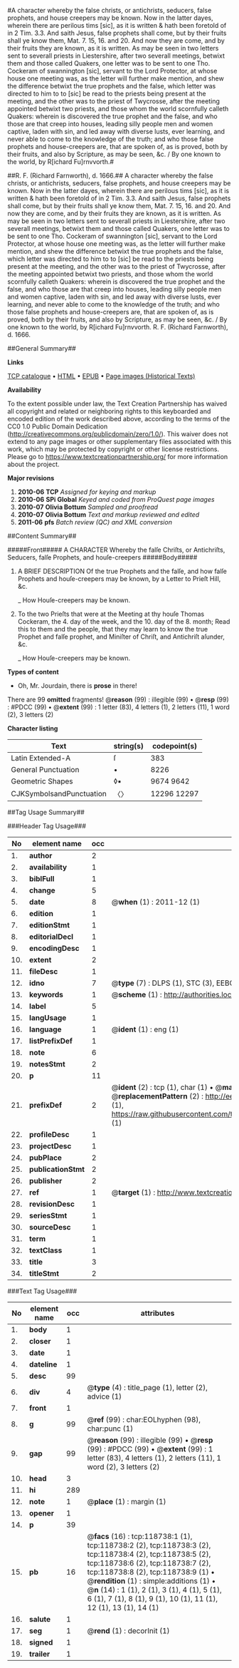 #A character whereby the false christs, or antichrists, seducers, false prophets, and house creepers may be known. Now in the latter dayes, wherein there are perilous tims [sic], as it is written & hath been foretold of in 2 Tim. 3.3. And saith Jesus, false prophets shall come, but by their fruits shall ye know them, Mat. 7. 15, 16. and 20. And now they are come, and by their fruits they are known, as it is written. As may be seen in two letters sent to severall priests in Liestershire, after two severall meetings, betwixt them and those called Quakers, one letter was to be sent to one Tho. Cockeram of swannington [sic], servant to the Lord Protector, at whose house one meeting was, as the letter will further make mention, and shew the difference betwixt the true prophets and the false, which letter was directed to him to to [sic] be read to the priests being present at the meeting, and the other was to the priest of Twycrosse, after the meeting appointed betwixt two priests, and those whom the world scornfully calleth Quakers: wherein is discovered the true prophet and the false, and who those are that creep into houses, leading silly people men and women captive, laden with sin, and led away with diverse lusts, ever learning, and never able to come to the knowledge of the truth; and who those false prophets and house-creepers are, that are spoken of, as is proved, both by their fruits, and also by Scripture, as may be seen, &c. / By one known to the world, by R[ichard Fu]rnvvorth.#

##R. F. (Richard Farnworth), d. 1666.##
A character whereby the false christs, or antichrists, seducers, false prophets, and house creepers may be known. Now in the latter dayes, wherein there are perilous tims [sic], as it is written & hath been foretold of in 2 Tim. 3.3. And saith Jesus, false prophets shall come, but by their fruits shall ye know them, Mat. 7. 15, 16. and 20. And now they are come, and by their fruits they are known, as it is written. As may be seen in two letters sent to severall priests in Liestershire, after two severall meetings, betwixt them and those called Quakers, one letter was to be sent to one Tho. Cockeram of swannington [sic], servant to the Lord Protector, at whose house one meeting was, as the letter will further make mention, and shew the difference betwixt the true prophets and the false, which letter was directed to him to to [sic] be read to the priests being present at the meeting, and the other was to the priest of Twycrosse, after the meeting appointed betwixt two priests, and those whom the world scornfully calleth Quakers: wherein is discovered the true prophet and the false, and who those are that creep into houses, leading silly people men and women captive, laden with sin, and led away with diverse lusts, ever learning, and never able to come to the knowledge of the truth; and who those false prophets and house-creepers are, that are spoken of, as is proved, both by their fruits, and also by Scripture, as may be seen, &c. / By one known to the world, by R[ichard Fu]rnvvorth.
R. F. (Richard Farnworth), d. 1666.

##General Summary##

**Links**

[TCP catalogue](http://www.ota.ox.ac.uk/tcp/)  • 
[HTML](http://tei.it.ox.ac.uk/tcp/Texts-HTML/free/A85/A85133.html)  • 
[EPUB](http://tei.it.ox.ac.uk/tcp/Texts-EPUB/free/A85/A85133.epub) • 
[Page images (Historical Texts)](https://historicaltexts.jisc.ac.uk/eebo-99866463e)

**Availability**

To the extent possible under law, the Text Creation Partnership has waived all copyright and related or neighboring rights to this keyboarded and encoded edition of the work described above, according to the terms of the CC0 1.0 Public Domain Dedication (http://creativecommons.org/publicdomain/zero/1.0/). This waiver does not extend to any page images or other supplementary files associated with this work, which may be protected by copyright or other license restrictions. Please go to https://www.textcreationpartnership.org/ for more information about the project.

**Major revisions**

1. __2010-06__ __TCP__ *Assigned for keying and markup*
1. __2010-06__ __SPi Global__ *Keyed and coded from ProQuest page images*
1. __2010-07__ __Olivia Bottum__ *Sampled and proofread*
1. __2010-07__ __Olivia Bottum__ *Text and markup reviewed and edited*
1. __2011-06__ __pfs__ *Batch review (QC) and XML conversion*

##Content Summary##

#####Front#####
A CHARACTER Whereby the falſe Chriſts, or Antichriſts, Seducers, falſe Prophets, and houſe-creepers 
#####Body#####

1. A BRIEF DESCRIPTION Of the true Prophets and the falſe, and how falſe Prophets and houſe-creepers may be known, by a Letter to Prieſt Hill, &c.

    _ How Houſe-creepers may be known.

1. To the two Prieſts that were at the Meeting at thy houſe Thomas Cockeram, the 4. day of the week, and the 10. day of the 8. month; Read this to them and the people, that they may learn to know the true Prophet and falſe prophet, and Miniſter of Chriſt, and Antichriſt aſunder, &c.

    _ How Houſe-creepers may be known.

**Types of content**

  * Oh, Mr. Jourdain, there is **prose** in there!

There are 99 **omitted** fragments! 
 @__reason__ (99) : illegible (99)  •  @__resp__ (99) : #PDCC (99)  •  @__extent__ (99) : 1 letter (83), 4 letters (1), 2 letters (11), 1 word (2), 3 letters (2)

**Character listing**


|Text|string(s)|codepoint(s)|
|---|---|---|
|Latin Extended-A|ſ|383|
|General Punctuation|•|8226|
|Geometric Shapes|◊▪|9674 9642|
|CJKSymbolsandPunctuation|〈〉|12296 12297|

##Tag Usage Summary##

###Header Tag Usage###

|No|element name|occ|attributes|
|---|---|---|---|
|1.|__author__|2||
|2.|__availability__|1||
|3.|__biblFull__|1||
|4.|__change__|5||
|5.|__date__|8| @__when__ (1) : 2011-12 (1)|
|6.|__edition__|1||
|7.|__editionStmt__|1||
|8.|__editorialDecl__|1||
|9.|__encodingDesc__|1||
|10.|__extent__|2||
|11.|__fileDesc__|1||
|12.|__idno__|7| @__type__ (7) : DLPS (1), STC (3), EEBO-CITATION (1), PROQUEST (1), VID (1)|
|13.|__keywords__|1| @__scheme__ (1) : http://authorities.loc.gov/ (1)|
|14.|__label__|5||
|15.|__langUsage__|1||
|16.|__language__|1| @__ident__ (1) : eng (1)|
|17.|__listPrefixDef__|1||
|18.|__note__|6||
|19.|__notesStmt__|2||
|20.|__p__|11||
|21.|__prefixDef__|2| @__ident__ (2) : tcp (1), char (1)  •  @__matchPattern__ (2) : ([0-9\-]+):([0-9IVX]+) (1), (.+) (1)  •  @__replacementPattern__ (2) : http://eebo.chadwyck.com/downloadtiff?vid=$1&page=$2 (1), https://raw.githubusercontent.com/textcreationpartnership/Texts/master/tcpchars.xml#$1 (1)|
|22.|__profileDesc__|1||
|23.|__projectDesc__|1||
|24.|__pubPlace__|2||
|25.|__publicationStmt__|2||
|26.|__publisher__|2||
|27.|__ref__|1| @__target__ (1) : http://www.textcreationpartnership.org/docs/. (1)|
|28.|__revisionDesc__|1||
|29.|__seriesStmt__|1||
|30.|__sourceDesc__|1||
|31.|__term__|1||
|32.|__textClass__|1||
|33.|__title__|3||
|34.|__titleStmt__|2||


###Text Tag Usage###

|No|element name|occ|attributes|
|---|---|---|---|
|1.|__body__|1||
|2.|__closer__|1||
|3.|__date__|1||
|4.|__dateline__|1||
|5.|__desc__|99||
|6.|__div__|4| @__type__ (4) : title_page (1), letter (2), advice (1)|
|7.|__front__|1||
|8.|__g__|99| @__ref__ (99) : char:EOLhyphen (98), char:punc (1)|
|9.|__gap__|99| @__reason__ (99) : illegible (99)  •  @__resp__ (99) : #PDCC (99)  •  @__extent__ (99) : 1 letter (83), 4 letters (1), 2 letters (11), 1 word (2), 3 letters (2)|
|10.|__head__|3||
|11.|__hi__|289||
|12.|__note__|1| @__place__ (1) : margin (1)|
|13.|__opener__|1||
|14.|__p__|39||
|15.|__pb__|16| @__facs__ (16) : tcp:118738:1 (1), tcp:118738:2 (2), tcp:118738:3 (2), tcp:118738:4 (2), tcp:118738:5 (2), tcp:118738:6 (2), tcp:118738:7 (2), tcp:118738:8 (2), tcp:118738:9 (1)  •  @__rendition__ (1) : simple:additions (1)  •  @__n__ (14) : 1 (1), 2 (1), 3 (1), 4 (1), 5 (1), 6 (1), 7 (1), 8 (1), 9 (1), 10 (1), 11 (1), 12 (1), 13 (1), 14 (1)|
|16.|__salute__|1||
|17.|__seg__|1| @__rend__ (1) : decorInit (1)|
|18.|__signed__|1||
|19.|__trailer__|1||

